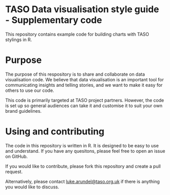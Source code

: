 # TASO Data visualisation style guide - Supplementary code 

This repository contains example code for building charts with TASO stylings in R. 

# Purpose

The purpose of this respository is to share and collaborate on data visualisation code. We believe that data visualisation is an important tool for communicating insights and telling stories, and we want to make it easy for others to use our code.

This code is primarily targeted at TASO project partners. However, the code is set up so general audiences can take it and customise it to suit your own brand guidelines.

# Using and contributing 

The code in this repository is written in R. It is designed to be easy to use and understand. If you have any quesitons, please feel free to open an issue on GitHub.

If you would like to contribute, please fork this repository and create a pull request.

Alternatively, please contact luke.arundel@taso.org.uk if there is anything you would like to discuss.
